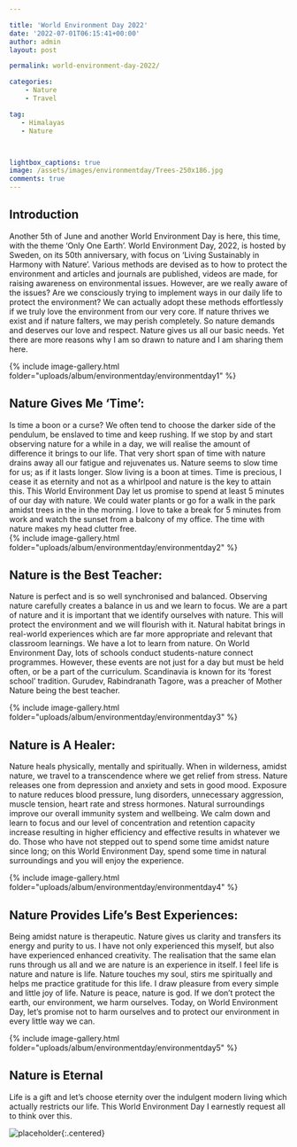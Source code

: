 ```yaml
---

title: 'World Environment Day 2022'
date: '2022-07-01T06:15:41+00:00'
author: admin
layout: post

permalink: world-environment-day-2022/

categories:
    - Nature
    - Travel

tag:
   - Himalayas
   - Nature



lightbox_captions: true
image: /assets/images/environmentday/Trees-250x186.jpg    
comments: true     
---
```


															
## Introduction

Another 5th of June and another World Environment Day is here, this time, with the theme ‘Only One Earth’. World Environment Day, 2022, is hosted by Sweden, on its 50th anniversary, with focus on ‘Living Sustainably in Harmony with Nature’. Various methods are devised as to how to protect the environment and articles and journals are published, videos are made, for raising awareness on environmental issues. However, are we really aware of the issues? Are we consciously trying to implement ways in our daily life to protect the environment? We can actually adopt these methods effortlessly if we truly love the environment from our very core. If nature thrives we exist and if nature falters, we may perish completely. So nature demands and deserves our love and respect. Nature gives us all our basic needs. Yet there are more reasons why I am so drawn to nature and I am sharing them here.	

{% include image-gallery.html folder="uploads/album/environmentday/environmentday1" %}

##	Nature Gives Me ‘Time’: 
		
Is time a boon or a curse? We often tend to choose the darker side of the pendulum, be enslaved to time and keep rushing. If we stop by and start observing nature for a while in a day, we will realise the amount of difference it brings to our life. That very short span of time with nature drains away all our fatigue and rejuvenates us. Nature seems to slow time for us; as if it lasts longer. Slow living is a boon at times. Time is precious, I cease it as eternity and not as a whirlpool and nature is the key to attain this. This World Environment Day let us promise to spend at least 5 minutes of our day with nature. We could water plants or go for a walk in the park amidst trees in the in the morning. I love to take a break for 5 minutes from work and watch the sunset from a balcony of my office. The time with nature makes my head clutter free. 		
{% include image-gallery.html folder="uploads/album/environmentday/environmentday2" %}   

##	Nature is the Best Teacher: 
		
Nature is perfect and is so well synchronised and balanced. Observing nature carefully creates a balance in us and we learn to focus. We are a part of nature and it is important that we identify ourselves with nature. This will protect the environment and we will flourish with it. Natural habitat brings in real-world experiences which are far more appropriate and relevant that classroom learnings. We have a lot to learn from nature. On World Environment Day, lots of schools conduct students-nature connect programmes. However, these events are not just for a day but must be held often, or be a part of the curriculum. Scandinavia is known for its ‘forest school’ tradition. Gurudev, Rabindranath Tagore, was a preacher of Mother Nature being the best teacher.		
			
{% include image-gallery.html folder="uploads/album/environmentday/environmentday3" %} 

##	Nature is A Healer: 
		
Nature heals physically, mentally and spiritually. When in wilderness, amidst nature, we travel to a transcendence where we get relief from stress. Nature releases one from depression and anxiety and sets in good mood. Exposure to nature reduces blood pressure, lung disorders, unnecessary aggression, muscle tension, heart rate and stress hormones. Natural surroundings improve our overall immunity system and wellbeing. We calm down and learn to focus and our level of concentration and retention capacity increase resulting in higher efficiency and effective results in whatever we do. Those who have not stepped out to spend some time amidst nature since long; on this World Environment Day, spend some time in natural surroundings and you will enjoy the experience.
			
{% include image-gallery.html folder="uploads/album/environmentday/environmentday4" %} 
			
##	Nature Provides Life’s Best Experiences: 
		
Being amidst nature is therapeutic. Nature gives us clarity and transfers its energy and purity to us. I have not only experienced this myself, but also have experienced enhanced creativity. The realisation that the same elan runs through us all and we are nature is an experience in itself. I feel life is nature and nature is life. Nature touches my soul, stirs me spiritually and helps me practice gratitude for this life. I draw pleasure from every simple and little joy of life. Nature is peace, nature is god. If we don’t protect the earth, our environment, we harm ourselves. Today, on World Environment Day, let’s promise not to harm ourselves and to protect our environment in every little way we can. 		
			
{% include image-gallery.html folder="uploads/album/environmentday/environmentday5" %} 
			
			
## Nature is Eternal		
		
Life is a gift and let’s choose eternity over the indulgent modern living which actually restricts our life. This World Environment Day I earnestly request all to think over this.
				
![placeholder](/assets/images/IMG_6096){:.centered}